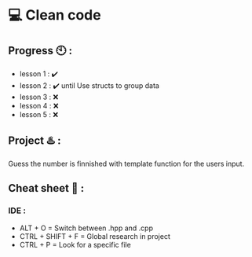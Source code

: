 💻 Clean code 
==
 Progress 🕙 :
 -

*  lesson 1 : ✔️
*  lesson 2 : ✔️ until Use structs to group data  
*  lesson 3 : ❌
*  lesson 4 : ❌  
*  lesson 5 : ❌

Project ♨️ :
-

Guess the number is finnished with template function for the users input.

Cheat sheet 📰 :
-

### IDE : 

* ALT + O = Switch between .hpp and .cpp
* CTRL + SHIFT + F = Global research in project
* CTRL + P = Look for a specific file
#
          
  

          

